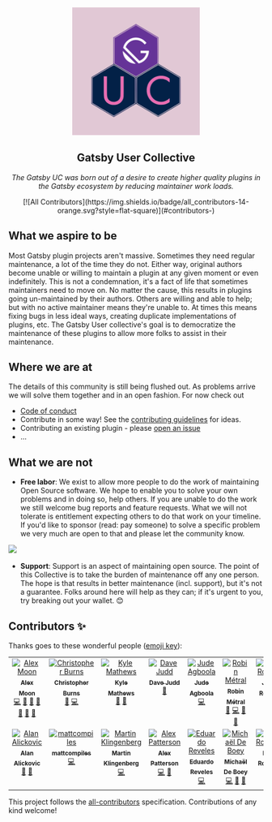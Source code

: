 <p align="center" >
  <img src="https://github.com/gatsby-uc/plugins/raw/HEAD/.github/guc-logo.png" alt="GUC Logo" width="50%"/>
</p>
<p align="center">
  <h2 align="center">Gatsby User Collective</h2>
</p>
<p align="center">
  <i>
    The Gatsby UC was born out of a desire to create higher quality plugins in the Gatsby ecosystem by reducing maintainer work loads.
  </i>
</p>
<p align="center">
  <!-- ALL-CONTRIBUTORS-BADGE:START - Do not remove or modify this section -->
[![All Contributors](https://img.shields.io/badge/all_contributors-14-orange.svg?style=flat-square)](#contributors-)
<!-- ALL-CONTRIBUTORS-BADGE:END -->
</p>

## What we aspire to be

Most Gatsby plugin projects aren't massive. Sometimes they need regular maintenance, a lot of the time they do not. Either way, original authors become unable or willing to maintain a plugin at any given moment or even indefinitely. This is not a condemnation, it's a fact of life that sometimes maintainers need to move on. No matter the cause, this results in plugins going un-maintained by their authors. Others are willing and able to help; but with no active maintainer means they're unable to. At times this means fixing bugs in less ideal ways, creating duplicate implementations of plugins, etc. The Gatsby User collective's goal is to democratize the maintenance of these plugins to allow more folks to assist in their maintenance.

## Where we are at

The details of this community is still being flushed out. As problems arrive we will solve them together and in an open fashion. For now check out

- [Code of conduct](CODE_OF_CONDUCT.md)
- Contribute in some way! See the [contributing guidelines](CONTRIBUTING.md) for ideas.
- Contributing an existing plugin - please [open an issue](https://github.com/gatsby-uc/plugins/issues/new/choose)
- ...

## What we are not

- **Free labor**: We exist to allow more people to do the work of maintaining Open Source software. We hope to enable you to solve your own problems and in doing so, help others. If you are unable to do the work we still welcome bug reports and feature requests. What we will not tolerate is entitlement expecting others to do that work on your timeline. If you'd like to sponsor (read: pay someone) to solve a specific problem we very much are open to that and please let the community know.

![](https://i.giphy.com/media/Tex4wVhhs4iwKoV7YT/source.gif)

- **Support**: Support is an aspect of maintaining open source. The point of this Collective is to take the burden of maintenance off any one person. The hope is that results in better maintenance (incl. support), but it's not a guarantee. Folks around here will help as they can; if it's urgent to you, try breaking out your wallet. 😊

## Contributors ✨

Thanks goes to these wonderful people ([emoji key](https://allcontributors.org/docs/en/emoji-key)):

<!-- ALL-CONTRIBUTORS-LIST:START - Do not remove or modify this section -->
<!-- prettier-ignore-start -->
<!-- markdownlint-disable -->
<table>
  <tbody>
    <tr>
      <td align="center" valign="top" width="14.28%"><a href="https://github.com/moonmeister"><img src="https://avatars.githubusercontent.com/u/2730871?v=4?s=100" width="100px;" alt="Alex Moon"/><br /><sub><b>Alex Moon</b></sub></a><br /><a href="https://github.com/gatsby-uc/plugins/commits?author=moonmeister" title="Code">💻</a> <a href="https://github.com/gatsby-uc/plugins/commits?author=moonmeister" title="Documentation">📖</a> <a href="#ideas-moonmeister" title="Ideas, Planning, & Feedback">🤔</a> <a href="#maintenance-moonmeister" title="Maintenance">🚧</a> <a href="#plugin-moonmeister" title="Plugin/utility libraries">🔌</a> <a href="#projectManagement-moonmeister" title="Project Management">📆</a> <a href="#tool-moonmeister" title="Tools">🔧</a></td>
      <td align="center" valign="top" width="14.28%"><a href="http://everfund.co.uk/"><img src="https://avatars.githubusercontent.com/u/15834048?v=4?s=100" width="100px;" alt="Christopher Burns"/><br /><sub><b>Christopher Burns</b></sub></a><br /><a href="#plugin-Burnsy" title="Plugin/utility libraries">🔌</a> <a href="https://github.com/gatsby-uc/plugins/commits?author=Burnsy" title="Code">💻</a></td>
      <td align="center" valign="top" width="14.28%"><a href="https://www.bricolage.io/"><img src="https://avatars.githubusercontent.com/u/71047?v=4?s=100" width="100px;" alt="Kyle Mathews"/><br /><sub><b>Kyle Mathews</b></sub></a><br /><a href="https://github.com/gatsby-uc/plugins/commits?author=KyleAMathews" title="Documentation">📖</a> <a href="#plugin-KyleAMathews" title="Plugin/utility libraries">🔌</a></td>
      <td align="center" valign="top" width="14.28%"><a href="http://www.davejudd.com/"><img src="https://avatars.githubusercontent.com/u/12941979?v=4?s=100" width="100px;" alt="Dave Judd"/><br /><sub><b>Dave Judd</b></sub></a><br /><a href="https://github.com/gatsby-uc/plugins/commits?author=SirDaev" title="Documentation">📖</a></td>
      <td align="center" valign="top" width="14.28%"><a href="https://marvinjude.dev/"><img src="https://avatars.githubusercontent.com/u/17142206?v=4?s=100" width="100px;" alt="Jude Agboola"/><br /><sub><b>Jude Agboola</b></sub></a><br /><a href="https://github.com/gatsby-uc/plugins/commits?author=marvinjude" title="Code">💻</a></td>
      <td align="center" valign="top" width="14.28%"><a href="https://robinmetral.com/"><img src="https://avatars.githubusercontent.com/u/35560568?v=4?s=100" width="100px;" alt="Robin Métral"/><br /><sub><b>Robin Métral</b></sub></a><br /><a href="#plugin-robinmetral" title="Plugin/utility libraries">🔌</a> <a href="https://github.com/gatsby-uc/plugins/commits?author=robinmetral" title="Code">💻</a> <a href="https://github.com/gatsby-uc/plugins/commits?author=robinmetral" title="Documentation">📖</a> <a href="#ideas-robinmetral" title="Ideas, Planning, & Feedback">🤔</a></td>
      <td align="center" valign="top" width="14.28%"><a href="https://github.com/jrotering"><img src="https://avatars.githubusercontent.com/u/311128?v=4?s=100" width="100px;" alt="James Rotering"/><br /><sub><b>James Rotering</b></sub></a><br /><a href="https://github.com/gatsby-uc/plugins/commits?author=jrotering" title="Documentation">📖</a></td>
    </tr>
    <tr>
      <td align="center" valign="top" width="14.28%"><a href="https://github.com/alan2207"><img src="https://avatars.githubusercontent.com/u/12713315?v=4?s=100" width="100px;" alt="Alan Alickovic"/><br /><sub><b>Alan Alickovic</b></sub></a><br /><a href="https://github.com/gatsby-uc/plugins/commits?author=alan2207" title="Documentation">📖</a> <a href="#plugin-alan2207" title="Plugin/utility libraries">🔌</a></td>
      <td align="center" valign="top" width="14.28%"><a href="https://github.com/mattcompiles"><img src="https://avatars.githubusercontent.com/u/8802980?v=4?s=100" width="100px;" alt="mattcompiles"/><br /><sub><b>mattcompiles</b></sub></a><br /><a href="https://github.com/gatsby-uc/plugins/commits?author=mattcompiles" title="Code">💻</a></td>
      <td align="center" valign="top" width="14.28%"><a href="https://github.com/klyngen"><img src="https://avatars.githubusercontent.com/u/14232560?v=4?s=100" width="100px;" alt="Martin Klingenberg"/><br /><sub><b>Martin Klingenberg</b></sub></a><br /><a href="https://github.com/gatsby-uc/plugins/commits?author=klyngen" title="Code">💻</a></td>
      <td align="center" valign="top" width="14.28%"><a href="http://alexpatterson.dev/"><img src="https://avatars.githubusercontent.com/u/3102249?v=4?s=100" width="100px;" alt="Alex Patterson"/><br /><sub><b>Alex Patterson</b></sub></a><br /><a href="https://github.com/gatsby-uc/plugins/commits?author=codercatdev" title="Code">💻</a> <a href="#plugin-codercatdev" title="Plugin/utility libraries">🔌</a></td>
      <td align="center" valign="top" width="14.28%"><a href="https://www.osiux.ws/"><img src="https://avatars.githubusercontent.com/u/204463?v=4?s=100" width="100px;" alt="Eduardo Reveles"/><br /><sub><b>Eduardo Reveles</b></sub></a><br /><a href="https://github.com/gatsby-uc/plugins/commits?author=osiux" title="Code">💻</a></td>
      <td align="center" valign="top" width="14.28%"><a href="https://michaeldeboey.be/"><img src="https://avatars.githubusercontent.com/u/6643991?v=4?s=100" width="100px;" alt="Michaël De Boey"/><br /><sub><b>Michaël De Boey</b></sub></a><br /><a href="https://github.com/gatsby-uc/plugins/commits?author=MichaelDeBoey" title="Code">💻</a> <a href="https://github.com/gatsby-uc/plugins/commits?author=MichaelDeBoey" title="Documentation">📖</a> <a href="#tool-MichaelDeBoey" title="Tools">🔧</a></td>
      <td align="center" valign="top" width="14.28%"><a href="https://github.com/robinske"><img src="https://avatars.githubusercontent.com/u/3673341?v=4?s=100" width="100px;" alt="Kelley Robinson"/><br /><sub><b>Kelley Robinson</b></sub></a><br /><a href="https://github.com/gatsby-uc/plugins/commits?author=robinske" title="Code">💻</a> <a href="https://github.com/gatsby-uc/plugins/commits?author=robinske" title="Documentation">📖</a></td>
    </tr>
  </tbody>
</table>

<!-- markdownlint-restore -->
<!-- prettier-ignore-end -->

<!-- ALL-CONTRIBUTORS-LIST:END -->

This project follows the [all-contributors](https://github.com/all-contributors/all-contributors) specification. Contributions of any kind welcome!
